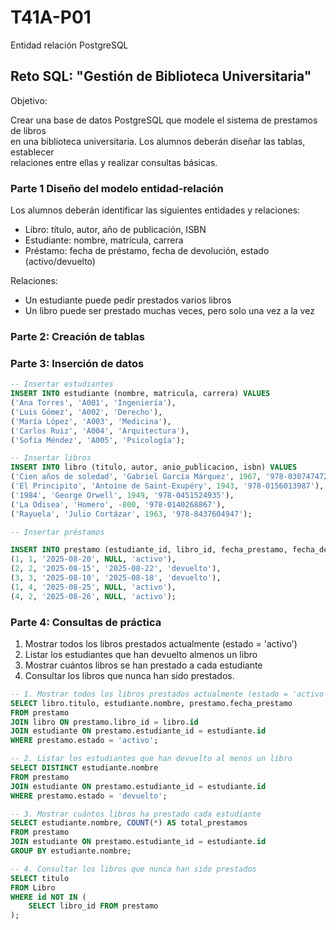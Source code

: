 # T41A-P01
Entidad relación PostgreSQL

## Reto SQL: "Gestión de Biblioteca Universitaria"

Objetivo:   

Crear una base de datos PostgreSQL que modele el sistema de prestamos de libros   
en una biblioteca universitaria. Los alumnos deberán diseñar las tablas, establecer    
relaciones entre ellas y realizar consultas básicas.   

### Parte 1 Diseño del modelo entidad-relación

Los alumnos deberán identificar las siguientes entidades y relaciones:   
- Libro: título, autor, año de publicación, ISBN   
- Estudiante: nombre, matrícula, carrera   
- Préstamo: fecha de préstamo, fecha de devolución, estado (activo/devuelto)   

Relaciones:   
- Un estudiante puede pedir prestados varios libros   
- Un libro puede ser prestado muchas veces, pero solo una vez a la vez   

### Parte 2: Creación de tablas

### Parte 3: Inserción de datos
```sql
-- Insertar estudiantes
INSERT INTO estudiante (nombre, matricula, carrera) VALUES
('Ana Torres', 'A001', 'Ingeniería'),
('Luis Gómez', 'A002', 'Derecho'),
('María López', 'A003', 'Medicina'),
('Carlos Ruiz', 'A004', 'Arquitectura'),
('Sofía Méndez', 'A005', 'Psicología');

-- Insertar libros
INSERT INTO libro (titulo, autor, anio_publicacion, isbn) VALUES
('Cien años de soledad', 'Gabriel García Márquez', 1967, '978-0307474728'),
('El Principito', 'Antoine de Saint-Exupéry', 1943, '978-0156013987'),
('1984', 'George Orwell', 1949, '978-0451524935'),
('La Odisea', 'Homero', -800, '978-0140268867'),
('Rayuela', 'Julio Cortázar', 1963, '978-8437604947');

-- Insertar préstamos

INSERT INTO prestamo (estudiante_id, libro_id, fecha_prestamo, fecha_devolucion, estado) VALUES
(1, 1, '2025-08-20', NULL, 'activo'),
(2, 2, '2025-08-15', '2025-08-22', 'devuelto'),
(3, 3, '2025-08-10', '2025-08-18', 'devuelto'),
(1, 4, '2025-08-25', NULL, 'activo'),
(4, 2, '2025-08-26', NULL, 'activo');
```
### Parte 4: Consultas de práctica

1. Mostrar todos los libros prestados actualmente (estado = 'activo')    
2. Listar los estudiantes que han devuelto almenos  un libro   
3. Mostrar cuántos libros se han prestado a cada estudiante   
4. Consultar los libros que nunca han sido prestados.   

```sql
-- 1. Mostrar todos los libros prestados actualmente (estado = 'activo')
SELECT libro.titulo, estudiante.nombre, prestamo.fecha_prestamo
FROM prestamo
JOIN libro ON prestamo.libro_id = libro.id
JOIN estudiante ON prestamo.estudiante_id = estudiante.id
WHERE prestamo.estado = 'activo';

-- 2. Listar los estudiantes que han devuelto al menos un libro
SELECT DISTINCT estudiante.nombre
FROM prestamo
JOIN estudiante ON prestamo.estudiante_id = estudiante.id
WHERE prestamo.estado = 'devuelto';

-- 3. Mostrar cuántos libros ha prestado cada estudiante
SELECT estudiante.nombre, COUNT(*) AS total_prestamos
FROM prestamo
JOIN estudiante ON prestamo.estudiante_id = estudiante.id
GROUP BY estudiante.nombre;

-- 4. Consultar los libros que nunca han sido prestados
SELECT titulo
FROM Libro
WHERE id NOT IN (
    SELECT libro_id FROM prestamo
);

```


